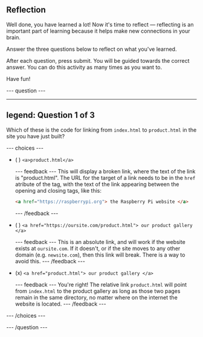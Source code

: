 ## Reflection

Well done, you have learned a lot! Now it's time to reflect — reflecting is an important part of learning because it helps make new connections in your brain.

Answer the three questions below to reflect on what you've learned.

After each question, press submit. You will be guided towards the correct answer. You can do this activity as many times as you want to.

Have fun!

--- question ---

---
legend: Question 1 of 3
---

Which of these is the code for linking from `index.html` to `product.html` in the site you have just built?

--- choices ---

- ( ) `<a>product.html</a>`

  --- feedback ---
  This will display a broken link, where the text of the link is "product.html". The URL for the target of a link needs to be in the `href` atribute of the tag, with the text of the link appearing between the opening and closing tags, like this:

  ```html
  <a href="https://raspberrypi.org"> the Raspberry Pi website </a>
  ```

  --- /feedback ---

- ( ) `<a href="https://oursite.com/product.html"> our product gallery </a>`

  --- feedback ---
  This is an absolute link, and will work if the website exists at `oursite.com`. If it doesn't, or if the site moves to any other domain (e.g. `newsite.com`), then this link will break. There is a way to avoid this.
  --- /feedback ---

- (x) `<a href="product.html"> our product gallery </a>`

  --- feedback ---
  You're right! The relative link `product.html` will point from `index.html` to the product gallery as long as those two pages remain in the same directory, no matter where on the internet the website is located.
  --- /feedback ---

--- /choices ---

--- /question ---
